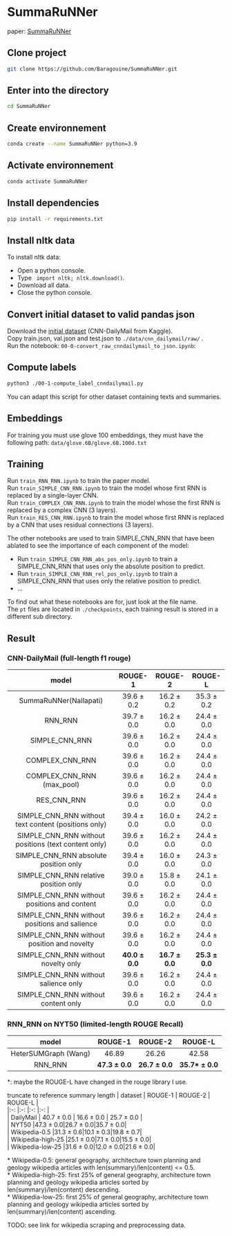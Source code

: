 # SummaRuNNer
paper: [SummaRuNNer](https://arxiv.org/pdf/1611.04230.pdf)

## Clone project
```bash
git clone https://github.com/Baragouine/SummaRuNNer.git
```

## Enter into the directory
```bash
cd SummaRuNNer
```

## Create environnement
```bash
conda create --name SummaRuNNer python=3.9
```

## Activate environnement
```bash
conda activate SummaRuNNer
```

## Install dependencies
```bash
pip install -r requirements.txt
```

## Install nltk data
To install nltk data:
  - Open a python console.
  - Type ``` import nltk; nltk.download()```.
  - Download all data.
  - Close the python console.

## Convert initial dataset to valid pandas json
Download the [initial dataset]([https://drive.google.com/file/d/1JgsboIAs__r6XfCbkDWgmberXJw8FBWE/view?usp=sharing](https://www.kaggle.com/datasets/gowrishankarp/newspaper-text-summarization-cnn-dailymail)) (CNN-DailyMail from Kaggle).  
Copy train.json, val.json and test.json to `./data/cnn_dailymail/raw/` .  
Run the notebook: `00-0-convert_raw_cnndailymail_to_json.ipynb`:

## Compute labels
```bash
python3 ./00-1-compute_label_cnndailymail.py
```
You can adapt this script for other dataset containing texts and summaries.

## Embeddings
For training you must use glove 100 embeddings, they must have the following path: `data/glove.6B/glove.6B.100d.txt`

## Training
Run `train_RNN_RNN.ipynb` to train the paper model.  
Run `train_SIMPLE_CNN_RNN.ipynb` to train the model whose first RNN is replaced by a single-layer CNN.  
Run `train_COMPLEX_CNN_RNN.ipynb` to train the model whose the first RNN is replaced by a complex CNN (3 layers).  
Run `train_RES_CNN_RNN.ipynb` to train the model whose first RNN is replaced by a CNN that uses residual connections (3 layers).  
  
The other notebooks are used to train SIMPLE_CNN_RNN that have been ablated to see the importance of each component of the model:
 * Run `train_SIMPLE_CNN_RNN_abs_pos_only.ipynb` to train a SIMPLE_CNN_RNN that uses only the absolute position to predict.  
 * Run `train_SIMPLE_CNN_RNN_rel_pos_only.ipynb` to train a SIMPLE_CNN_RNN that uses only the relative position to predict.
 * ...  
  
To find out what these notebooks are for, just look at the file name.  
The `pt` files are located in `./checkpoints`, each training result is stored in a different sub directory.  

## Result

### CNN-DailyMail (full-length f1 rouge)
| model | ROUGE-1 | ROUGE-2 | ROUGE-L |  
|:-:    |:-:      |:-:      |:-:      |  
|SummaRuNNer(Nallapati)|39.6 &plusmn; 0.2|16.2 &plusmn; 0.2|35.3 &plusmn; 0.2|  
|RNN_RNN|39.7 &plusmn; 0.0|16.2 &plusmn; 0.0|24.4 &plusmn; 0.0|  
|SIMPLE_CNN_RNN|39.6 &plusmn; 0.0|16.2 &plusmn; 0.0|24.4 &plusmn; 0.0|  
|COMPLEX_CNN_RNN|39.6 &plusmn; 0.0|16.2 &plusmn; 0.0|24.4 &plusmn; 0.0|  
|COMPLEX_CNN_RNN (max_pool)|39.6 &plusmn; 0.0|16.2 &plusmn; 0.0|24.4 &plusmn; 0.0|  
|RES_CNN_RNN|39.6 &plusmn; 0.0|16.2 &plusmn; 0.0|24.4 &plusmn; 0.0|  
|SIMPLE_CNN_RNN without text content (positions only)|39.4 &plusmn; 0.0|16.0 &plusmn; 0.0|24.2 &plusmn; 0.0|  
|SIMPLE_CNN_RNN without positions (text content only)|39.6 &plusmn; 0.0|16.2 &plusmn; 0.0|24.4 &plusmn; 0.0|  
|SIMPLE_CNN_RNN absolute position only|39.4 &plusmn; 0.0|16.0 &plusmn; 0.0|24.3 &plusmn; 0.0|  
|SIMPLE_CNN_RNN relative position only|39.0 &plusmn; 0.0|15.8 &plusmn; 0.0|24.1 &plusmn; 0.0|  
|SIMPLE_CNN_RNN without positions and content|39.6 &plusmn; 0.0|16.2 &plusmn; 0.0|24.4 &plusmn; 0.0|  
|SIMPLE_CNN_RNN without positions and salience|39.6 &plusmn; 0.0|16.2 &plusmn; 0.0|24.4 &plusmn; 0.0|  
|SIMPLE_CNN_RNN without position and novelty|39.6 &plusmn; 0.0|16.2 &plusmn; 0.0|24.4 &plusmn; 0.0|  
|SIMPLE_CNN_RNN without novelty only|**40.0 &plusmn; 0.0**|**16.7 &plusmn; 0.0**|**25.3 &plusmn; 0.0**|  
|SIMPLE_CNN_RNN without salience only|39.6 &plusmn; 0.0|16.2 &plusmn; 0.0|24.4 &plusmn; 0.0|  
|SIMPLE_CNN_RNN without content only|39.6 &plusmn; 0.0|16.2 &plusmn; 0.0|24.4 &plusmn; 0.0|

### RNN_RNN on NYT50 (limited-length ROUGE Recall)
| model | ROUGE-1 | ROUGE-2 | ROUGE-L |  
|:-:    |:-:      |:-:      |:-:      |  
| HeterSUMGraph (Wang) | 46.89 | 26.26 | 42.58 |  
| RNN_RNN | **47.3 &plusmn; 0.0** | **26.7 &plusmn; 0.0** | **35.7\* &plusmn; 0.0** |  

*: maybe the ROUGE-L have changed in the rouge library I use.

truncate to reference summary length
| dataset | ROUGE-1 | ROUGE-2 | ROUGE-L |  
|:-:      |:-:      |:-:      |:-:      |  
| DailyMail | 40.7 &plusmn; 0.0 | 16.6 &plusmn; 0.0 | 25.7 &plusmn; 0.0 |  
| NYT50 |47.3 &plusmn; 0.0|26.7 &plusmn; 0.0|35.7 &plusmn; 0.0|  
| Wikipedia-0.5 |31.3 &plusmn; 0.6|10.1 &plusmn; 0.3|19.8 &plusmn; 0.7|  
| Wikipedia-high-25 |25.1 &plusmn; 0.0|7.1 &plusmn; 0.0|15.5 &plusmn; 0.0|  
| Wikipedia-low-25 |31.6 &plusmn; 0.0|12.0 &plusmn; 0.0|21.6 &plusmn; 0.0|  

&ast; Wikipedia-0.5: general geography, architecture town planning and geology wikipedia articles with len(summary)/len(content) <= 0.5.  
&ast; Wikipedia-high-25: first 25% of general geography, architecture town planning and geology wikipedia articles sorted by len(summary)/len(content) descending.  
&ast; Wikipedia-low-25: first 25% of general geography, architecture town planning and geology wikipedia articles sorted by len(summary)/len(content) ascending.  

TODO: see link for wikipedia scraping and preprocessing data.
